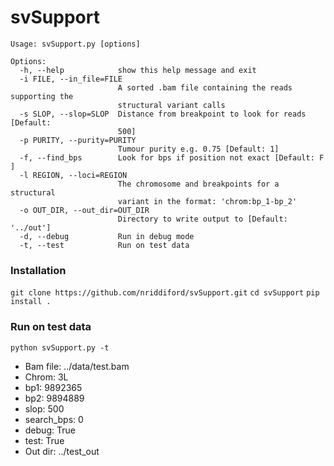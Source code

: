 # svSupport


```
Usage: svSupport.py [options]

Options:
  -h, --help            show this help message and exit
  -i FILE, --in_file=FILE
                        A sorted .bam file containing the reads supporting the
                        structural variant calls
  -s SLOP, --slop=SLOP  Distance from breakpoint to look for reads [Default:
                        500]
  -p PURITY, --purity=PURITY
                        Tumour purity e.g. 0.75 [Default: 1]
  -f, --find_bps        Look for bps if position not exact [Default: F ]
  -l REGION, --loci=REGION
                        The chromosome and breakpoints for a structural
                        variant in the format: 'chrom:bp_1-bp_2'
  -o OUT_DIR, --out_dir=OUT_DIR
                        Directory to write output to [Default: '../out']
  -d, --debug           Run in debug mode
  -t, --test            Run on test data
```

### Installation

`git clone https://github.com/nriddiford/svSupport.git`
`cd svSupport`
`pip install .`

### Run on test data

`python svSupport.py -t`

* Bam file: ../data/test.bam
* Chrom: 3L
* bp1: 9892365
* bp2: 9894889
* slop: 500
* search_bps: 0
* debug: True
* test: True
* Out dir: ../test_out
